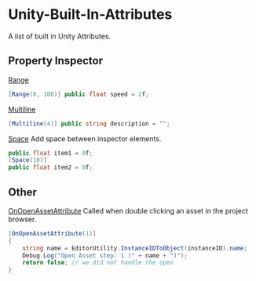 # Unity-Built-In-Attributes
A list of built in Unity Attributes.

## Property Inspector
[Range](https://docs.unity3d.com/ScriptReference/RangeAttribute.html)
```c#
[Range(0, 100)] public float speed = 2f;
```

[Multiline](https://docs.unity3d.com/ScriptReference/MultilineAttribute.html)
```c#
[Multiline(4)] public string description = "";
```

[Space](https://docs.unity3d.com/ScriptReference/SpaceAttribute.html)
Add space between inspector elements.
```c#
public float item1 = 0f;
[Space(10)]
public float item2 = 0f;
```

## Other
[OnOpenAssetAttribute](https://docs.unity3d.com/ScriptReference/Callbacks.OnOpenAssetAttribute.html)
Called when double clicking an asset in the project browser.
```c#
[OnOpenAssetAttribute(1)]
{
    string name = EditorUtility.InstanceIDToObject(instanceID).name;
    Debug.Log("Open Asset step: 1 (" + name + ")");
    return false; // we did not handle the open
}
```
